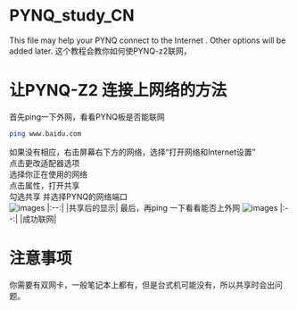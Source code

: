 # PYNQ_study_CN
This file may help your PYNQ connect to the Internet . Other options will be added later.
这个教程会教你如何使PYNQ-z2联网，
# 让PYNQ-Z2 连接上网络的方法  
首先ping一下外网，看看PYNQ板是否能联网  
```sh
ping www.baidu.com
```
如果没有相应，右击屏幕右下方的网络，选择“打开网络和Internet设置”  
点击更改适配器选项  
选择你正在使用的网络  
点击属性，打开共享  
勾选共享 并选择PYNQ的网络端口  
![images]()
|:--:| 
|共享后的显示|
最后，再ping 一下看看能否上外网 
![images]()
|:--:| 
|成功联网|

# 注意事项
你需要有双网卡，一般笔记本上都有，但是台式机可能没有，所以共享时会出问题。
